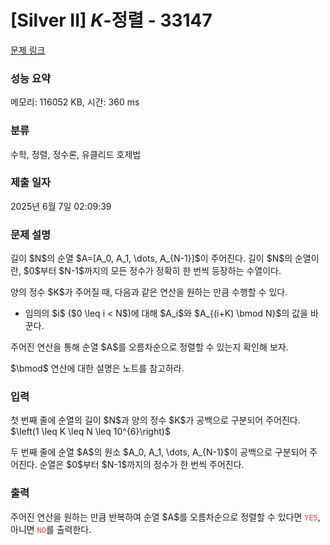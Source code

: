 # [Silver II] $K$-정렬 - 33147 

[문제 링크](https://www.acmicpc.net/problem/33147) 

### 성능 요약

메모리: 116052 KB, 시간: 360 ms

### 분류

수학, 정렬, 정수론, 유클리드 호제법

### 제출 일자

2025년 6월 7일 02:09:39

### 문제 설명

<p>길이 $N$의 순열 $A=[A_0, A_1, \dots, A_{N-1}]$이 주어진다. 길이 $N$의 순열이란, $0$부터 $N-1$까지의 모든 정수가 정확히 한 번씩 등장하는 수열이다.</p>

<p>양의 정수 $K$가 주어질 때, 다음과 같은 연산을 원하는 만큼 수행할 수 있다.</p>

<ul>
	<li>임의의 $i$ ($0 \leq i < N$)에 대해 $A_i$와 $A_{(i+K) \bmod N}$의 값을 바꾼다.</li>
</ul>

<p>주어진 연산을 통해 순열 $A$를 오름차순으로 정렬할 수 있는지 확인해 보자.</p>

<p>$\bmod$ 연산에 대한 설명은 노트를 참고하라.</p>

### 입력 

 <p>첫 번째 줄에 순열의 길이 $N$과 양의 정수 $K$가 공백으로 구분되어 주어진다. $\left(1 \leq K \leq N \leq 10^{6}\right)$</p>

<p>두 번째 줄에 순열 $A$의 원소 $A_0, A_1, \dots, A_{N-1}$이 공백으로 구분되어 주어진다. 순열은 $0$부터 $N-1$까지의 정수가 한 번씩 주어진다.</p>

### 출력 

 <p>주어진 연산을 원하는 만큼 반복하여 순열 $A$를 오름차순으로 정렬할 수 있다면 <span style="color:#e74c3c;"><code>YES</code></span>, 아니면 <span style="color:#e74c3c;"><code>NO</code></span>를 출력한다.</p>

